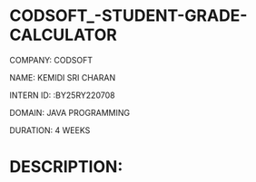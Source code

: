 # CODSOFT_-STUDENT-GRADE-CALCULATOR

COMPANY: CODSOFT

NAME: KEMIDI SRI CHARAN

INTERN ID: :BY25RY220708

DOMAIN: JAVA PROGRAMMING

DURATION: 4 WEEKS

# DESCRIPTION:
